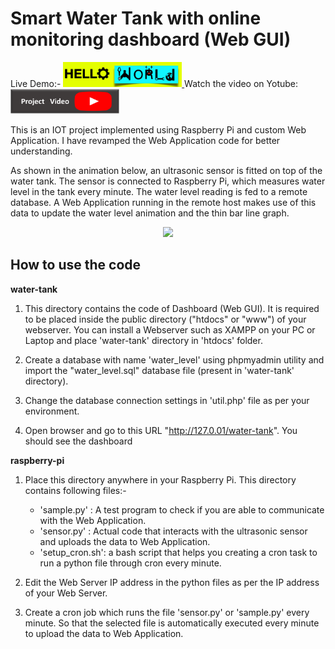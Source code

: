 # Smart Water Tank with online monitoring dashboard (Web GUI)
<p align="left">
Live Demo:- <a href='https://helloworld.co.in/water-tank' target='_blank'>
   <img src='https://github.com/jiteshsaini/files/blob/main/img/logo3.gif' height='40px'>
</a> Watch the video on Yotube: 
<a href='https://youtu.be/7uLuwq3Zd_M' target='_blank'>
   <img src='https://github.com/jiteshsaini/files/blob/main/img/btn_youtube.png' height='40px'>
</a>
</p>

This is an IOT project implemented using Raspberry Pi and custom Web Application. I have revamped the Web Application code for better understanding.

As shown in the animation below, an ultrasonic sensor is fitted on top of the water tank. The sensor is connected to Raspberry Pi, which measures water level in the tank every minute. The water level reading is fed to a remote database. A Web Application running in the remote host makes use of this data to update the water level animation and the thin bar line graph.

<p align="center">
   <img src="https://helloworld.co.in/custom_php/img/watertank_overview.gif">
</p>

## How to use the code

**water-tank**
1. This directory contains the code of Dashboard (Web GUI). It is required to be placed inside the public directory ("htdocs" or "www") of your webserver.
You can install a Webserver such as XAMPP on your PC or Laptop and place 'water-tank' directory in 'htdocs' folder.<br>

2. Create a database with name 'water_level' using phpmyadmin utility and import the "water_level.sql" database file (present in 'water-tank' directory). <br>

3. Change the database connection settings in 'util.php' file as per your environment.<br> 

4. Open browser and go to this URL "http://127.0.01/water-tank". You should see the dashboard<br>

**raspberry-pi**

1. Place this directory anywhere in your Raspberry Pi. This directory contains following files:-

   - 'sample.py' : A test program to check if you are able to communicate with the Web Application.
   - 'sensor.py' : Actual code that interacts with the ultrasonic sensor and uploads the data to Web Application. 
   - 'setup_cron.sh': a bash script that helps you creating a cron task to run a python file through cron every minute.
   

2. Edit the Web Server IP address in the python files as per the IP address of your Web Server.<br>

3. Create a cron job which runs the file 'sensor.py' or 'sample.py' every minute. So that the selected file is automatically executed every minute to upload the data to Web Application.<br>

